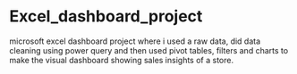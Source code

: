 # Excel_dashboard_project
microsoft excel dashboard project where i used a raw data, did data cleaning using power query
and then used pivot tables, filters and charts to make the visual dashboard showing sales insights of a store.
